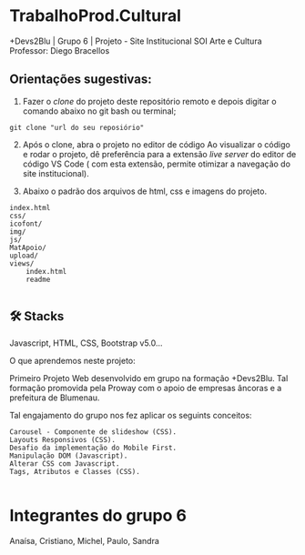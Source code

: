 # TrabalhoProd.Cultural

+Devs2Blu | Grupo 6 | Projeto - Site Institucional SOI Arte e Cultura
Professor: Diego Bracellos

## Orientações sugestivas:

1. Fazer o _clone_ do projeto deste repositório remoto e depois digitar o comando abaixo no git bash ou terminal;

```
git clone "url do seu reposiório"
```
2. Após o clone, abra o projeto no editor de código Ao visualizar o código e rodar o projeto, dê preferência para a extensão _live server_ do editor de código VS Code ( com esta extensão, permite otimizar a navegação do site institucional).

3. Abaixo o padrão dos arquivos de html, css e imagens do projeto.

```
index.html
css/
icofont/
img/
js/
MatApoio/
upload/
views/
    index.html
    readme


```
## 🛠 Stacks
Javascript, HTML, CSS, Bootstrap v5.0...

O que aprendemos neste projeto:

<p>Primeiro Projeto Web desenvolvido em grupo na formação +Devs2Blu. Tal formação promovida pela Proway com o apoio de empresas âncoras e a prefeitura de Blumenau.</p> 
Tal engajamento do grupo nos fez aplicar os seguints conceitos:

    Carousel - Componente de slideshow (CSS).
    Layouts Responsivos (CSS).
    Desafio da implementação do Mobile First.
    Manipulação DOM (Javascript).
    Alterar CSS com Javascript.
    Tags, Atributos e Classes (CSS).

```

```
# Integrantes do grupo 6

Anaísa,
Cristiano,
Michel,
Paulo,
Sandra

